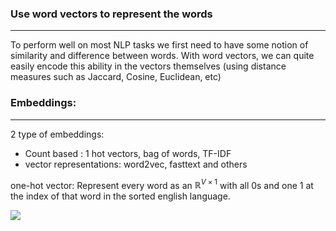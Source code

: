 ### Use word vectors to represent the words
---
To perform well on most NLP tasks we first need
to have some notion of similarity and difference between words. With word vectors, we can quite easily encode this ability in the vectors themselves (using distance measures such as Jaccard, Cosine, Euclidean, etc)


### Embeddings:
---
2 type of embeddings: 
* Count based : 1 hot vectors, bag of words, TF-IDF
* vector representations: word2vec, fasttext and others 

one-hot vector: Represent every word as an $\mathbb R ^{V \times 1}$ with all 0s and one 1 at the index of that word in the sorted english language.

![](https://i.imgur.com/iczciFv.png)